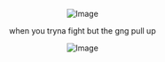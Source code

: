 <div align="center">

![Image](https://github.com/user-attachments/assets/4ea69f8e-079b-4de0-814a-9e54c8ca5e6d)

when you tryna fight but the gng pull up


![Image](https://github.com/user-attachments/assets/6961f942-2443-4a43-b907-e2348965d982)


<!---
yurivampire/yurivampire is a ✨ special ✨ repository because its `README.md` (this file) appears on your GitHub profile.
You can click the Preview link to take a look at your changes.
--->
